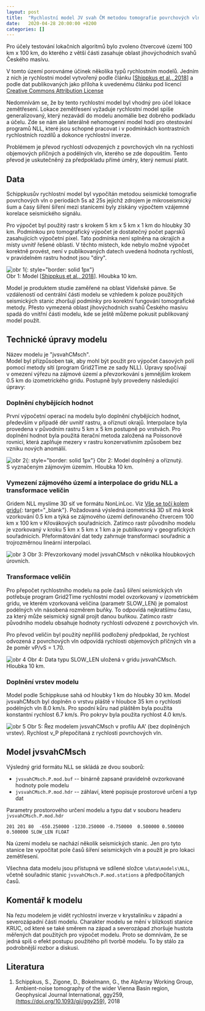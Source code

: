 ```yaml
---
layout: post
title:  "Rychlostní model JV svah ČM metodou tomografie povrchových vln "
date:   2020-04-28 20:00:00 +0200
categories: []
---
```



Pro účely testování lokačních algoritmů bylo zvoleno čtvercové území 100 km x 100 km,
do kterého z&nbsp;větší části zasahuje oblast jihovýchodních svahů Českého masívu.

V&nbsp;tomto území porovnáme účinek několika typů rychlostním modelů. 
Jedním z&nbsp;nich je rychlostni model vytvořený podle článku \[[Shippkus et al., 2018](#schippkus2018)\]
a podle dat publikovaných jako příloha k&nbsp;uvedenému článku
pod licencí [Creative Commons Attribution License](http://creativecommons.org/licenses/by/4.0/)

Nedomnívám se, že by tento rychlostní model byl vhodný pro účel lokace zemětřesení.
Lokace zemětřesení vyžaduje rychlostní model spíše generalizovaný, který nezavádí
do modelu anomálie bez dobrého podkladu a účelu.
Zde se nám ale laterálně nehomogenní  model hodí pro otestování programů NLL, které jsou schopné
pracovat i v&nbsp;podmínkách kontrastních rychlostních rozdílů a dokonce rychlostní inverze.

Problémem je převod rychlostí odvozených z&nbsp;povrchových vln na rychlosti objemových příčných a podélných vln,
kterého se zde dopouštím. Tento převod je uskutečněný za předpokladu přímé úměry, který nemusí platit.

## Data

Schippkusův rychlostní model byl vypočítán metodou seismické tomografie povrchových vln
o&nbsp;periodách 5s až 25s jejichž zdrojem je mikroseismický šum a časy šíření šíření mezi stanicemi
byly získány výpočtem vzájemné korelace seismického signálu.

Pro výpočet byl použitý rastr s&nbsp;krokem 5 km x 5 km x 1 km do hloubky 30 km. Podmínkou pro tomografický
výpočet je dostatečný počet paprsků zasahujících výpočetní pixel. Tato podmínka není splněna na okrajích
a místy uvnitř řešené oblasti. V&nbsp;těchto místech, kde nebylo možné výpočet korektně provést, není
v&nbsp;publikovaných datech uvedená hodnota rychlosti, v&nbsp;pravidelném rastru hodnot jsou "díry".

![obr 1]({{site.baseurl}}/img/jvsvahCMsch_img1.png){: style="border: solid 1px"}   
Obr 1: Model \[[Shippkus et al., 2018](#schippkus2018)\]. Hloubka 10 km.

Model je produktem studie zaměřené na oblast Vídeňské pánve. Se vzdáleností od centrální části modelu
se vzhledem k&nbsp;poloze použitých seismických stanic zhoršují podmínky pro korektní fungování tomografické metody.
Přesto vymezená oblast jihovýchodních svahů Českého masívu spadá do vnitřní části modelu, kde se ještě
můžeme pokusit publikovaný model použít.

## Technické úpravy modelu

Název modelu je "jvsvahCMsch".   
Model byl přizpůsoben tak, aby mohl být použit pro výpočet časových polí pomocí metody sítí
(program Grid2Time ze sady NLL). Úpravy spočívají v&nbsp;omezení výřezu na zájmové území a převzorkování
s&nbsp;jemnějším krokem 0.5 km do izometrického gridu.
Postupně byly provedeny následující úpravy:

### Doplnění chybějících hodnot

První výpočetní operací na modelu bylo doplnění chybějících hodnot,
především v&nbsp;případě děr uvnitř rastru, a oříznutí okrajů.
Interpolace byla provedena v&nbsp;původním rastru 5 km x 5 km postupně po vrstvách.
Pro doplnění hodnot byla použitá iterační metoda založená na Poissonově rovnici, která zaplňuje
mezery v&nbsp;rastru konzervativním způsobem bez vzniku nových anomálií.

![obr 2]({{site.baseurl}}/img/jvsvahCMsch_img2.png){: style="border: solid 1px"}
Obr 2: Model doplněný a oříznutý. S&nbsp;vyznačeným zájmovým územím. Hloubka 10 km.

### Vymezení zájmového území a interpolace do gridu NLL a transformace veličin

Gridem NLL myslíme 3D síť ve formátu NonLinLoc.
Viz [Vše se točí kolem gridu]({{site.baseurl}}/2020/04/26/Grid.html){: target="_blank"}.
Požadovaná výsledná izometrická 3D síť má krok vzorkování 0.5 km a
týká se zájmového území definovaného čtvercem 100 km x 100 km v&nbsp;Křovákových souřadnicích.
Zatímco rastr původního modelu je vzorkovaný v&nbsp;kroku 5 km x 5 km x 1 km a
je publikovaný v&nbsp;geografických souřadnicích.
Přeformátování dat tedy zahrnuje transformaci souřadnic a trojrozměrnou lineární interpolaci.

![obr 3]({{site.baseurl}}/img/jvsvahCMsch6_img3.png)
Obr 3: Převzorkovaný model jvsvahCMsch v&nbsp;několika hloubkových úrovních.


### Transformace veličin

Pro přepočet rychlostního modelu na pole časů šíření seismických vln potřebuje program Grid2Time
rychlostní model ovzorkovaný v&nbsp;izometrickém gridu, ve kterém vzorkovaná veličina
(parametr SLOW\_LEN) je pomalost podélných vln násobená rozměrem buňky.
To odpovídá nejkratšímu času, za který může seismický signál projít danou buňkou.
Zatímco rastr původního modelu obsahuje hodnoty rychlosti odvozené z&nbsp;povrchových vln.

Pro převod veličin byl použitý nepříliš podložený předpoklad, že
rychlost odvozená z&nbsp;povrchových vln odpovídá rychlosti objemových příčných vln
a že poměr vP/vS = 1.70.

![obr 4]({{site.baseurl}}/img/jvsvahCMsch_img4.png)
Obr 4: Data typu SLOW\_LEN uložená v&nbsp;gridu jvsvahCMsch. Hloubka 10 km.

### Doplnění vrstev modelu

Model podle Schippkuse sahá od hloubky 1 km do hloubky 30 km.
Model jvsvahCMsch byl doplněn o&nbsp;vrstvu pláště v&nbsp;hloubce 35 km o&nbsp;rychlosti podélných vln 8.0 km/s.
Pro spodní kůru nad pláštěm byla použita konstantní rychlost 6.7 km/s.
Pro pokryv byla použita rychlost 4.0 km/s.


![obr 5]({{site.baseurl}}/img/jvsvahCMsch_img5.png)
Obr 5: Řez modelem jvsvahCMsch v&nbsp;profilu AA' (bez doplněných vrstev).
Rychlost v_P přepočítaná z&nbsp;rychlosti povrchových vln.

## Model jvsvahCMsch

Výsledný grid formátu NLL se skládá ze dvou souborů:
- `jvsvahCMsch.P.mod.buf` -- binárně zapsané pravidelně ovzorkované hodnoty pole modelu
- `jvsvahCMsch.P.mod.hdr` -- záhlaví, které popisuje prostorové určení a typ dat

Parametry prostorového určení modelu a typu dat v&nbsp;souboru headeru `jvsvahCMsch.P.mod.hdr`
```
201 201 80  -650.250000 -1230.250000 -0.750000  0.500000 0.500000 0.500000 SLOW_LEN FLOAT
```

Na území modelu se nachází několik seismických stanic. Jen pro tyto stanice lze vypočítat
pole časů šíření seismických vln a použít je pro lokaci zemětřesení.

Všechna data modelu jsou přístupná ve sdílené složce `\data\models\NLL`, včetně souřadnic
stanic `jvsvahCMsch.P.mod.stations` a předpočítaných časů.

## Komentář k&nbsp;modelu

Na řezu modelem je vidět rychlostní inverze v&nbsp;krystaliniku v&nbsp;západní a severozápadní části modelu.
Charakter modelu se mění v&nbsp;blízkosti stanice KRUC, od které se také směrem na západ a severozápad zhoršuje
hustota měřených dat použitých pro výpočet modelu. Proto se domnívám, že se jedná spíš o&nbsp;efekt postupu
použitého při tvorbě modelu.
To by stálo za podrobnější rozbor a diskusi.



## Literatura

1. <a id="schippkus2018"></a>Schippkus, S., Zigone, D., Bokelmann, G., the AlpArray Working Group, Ambient-noise tomography of the wider Vienna Basin region, Geophysical Journal International, ggy259, [(https://doi.org/10.1093/gji/ggy259)](https://doi.org/10.1093/gji/ggy259), 2018


